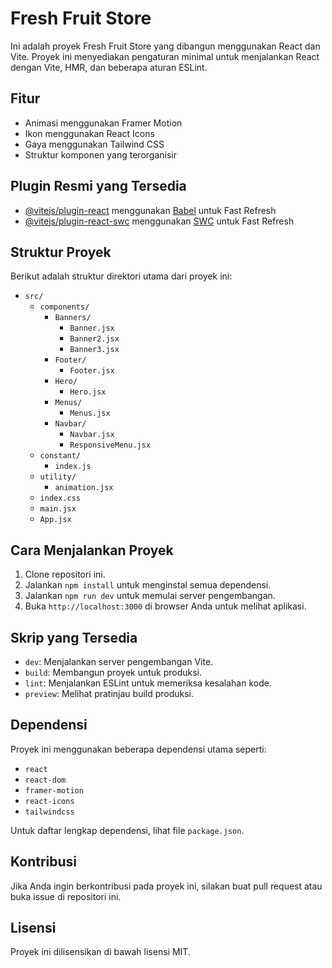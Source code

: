 # Fresh Fruit Store

Ini adalah proyek Fresh Fruit Store yang dibangun menggunakan React dan Vite. Proyek ini menyediakan pengaturan minimal untuk menjalankan React dengan Vite, HMR, dan beberapa aturan ESLint.

## Fitur

- Animasi menggunakan Framer Motion
- Ikon menggunakan React Icons
- Gaya menggunakan Tailwind CSS
- Struktur komponen yang terorganisir

## Plugin Resmi yang Tersedia

- [@vitejs/plugin-react](https://github.com/vitejs/vite-plugin-react/blob/main/packages/plugin-react/README.md) menggunakan [Babel](https://babeljs.io/) untuk Fast Refresh
- [@vitejs/plugin-react-swc](https://github.com/vitejs/vite-plugin-react-swc) menggunakan [SWC](https://swc.rs/) untuk Fast Refresh

## Struktur Proyek

Berikut adalah struktur direktori utama dari proyek ini:

- `src/`
  - `components/`
    - `Banners/`
      - `Banner.jsx`
      - `Banner2.jsx`
      - `Banner3.jsx`
    - `Footer/`
      - `Footer.jsx`
    - `Hero/`
      - `Hero.jsx`
    - `Menus/`
      - `Menus.jsx`
    - `Navbar/`
      - `Navbar.jsx`
      - `ResponsiveMenu.jsx`
  - `constant/`
    - `index.js`
  - `utility/`
    - `animation.jsx`
  - `index.css`
  - `main.jsx`
  - `App.jsx`

## Cara Menjalankan Proyek

1. Clone repositori ini.
2. Jalankan `npm install` untuk menginstal semua dependensi.
3. Jalankan `npm run dev` untuk memulai server pengembangan.
4. Buka `http://localhost:3000` di browser Anda untuk melihat aplikasi.

## Skrip yang Tersedia

- `dev`: Menjalankan server pengembangan Vite.
- `build`: Membangun proyek untuk produksi.
- `lint`: Menjalankan ESLint untuk memeriksa kesalahan kode.
- `preview`: Melihat pratinjau build produksi.

## Dependensi

Proyek ini menggunakan beberapa dependensi utama seperti:

- `react`
- `react-dom`
- `framer-motion`
- `react-icons`
- `tailwindcss`

Untuk daftar lengkap dependensi, lihat file `package.json`.

## Kontribusi

Jika Anda ingin berkontribusi pada proyek ini, silakan buat pull request atau buka issue di repositori ini.

## Lisensi

Proyek ini dilisensikan di bawah lisensi MIT.